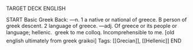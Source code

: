 TARGET DECK
ENGLISH

START
Basic
Greek
Back: —n. 1 a native or national of greece. B person of greek descent. 2 language of greece. —adj. Of greece or its people or language; hellenic.  greek to me colloq. Incomprehensible to me. [old english ultimately from greek graikoi]
Tags: [[Grecian]], [[Hellenic]]
END
